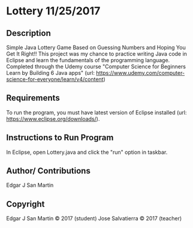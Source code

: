Lottery 11/25/2017
=======================

Description
-----------------------

Simple Java Lottery Game Based on Guessing Numbers and Hoping You Get It Right!! This project was my chance to practice writing Java code in Eclipse and learn the fundamentals of the programming language. Completed through the Udemy course "Computer Science for Beginners Learn by Building 6 Java apps" (url: https://www.udemy.com/computer-science-for-everyone/learn/v4/content)  


Requirements
-----------------------

To run the program, you must have latest version of Eclipse installed (url: https://www.eclipse.org/downloads/).


Instructions to Run Program
-----------------------

In Eclipse, open Lottery.java and click the "run" option in taskbar.


Author/ Contributions
-----------------------

Edgar J San Martin


Copyright
-----------------------

Edgar J San Martin © 2017 (student)
Jose Salvatierra © 2017 (teacher)
